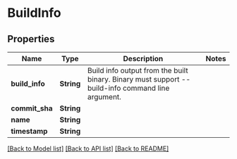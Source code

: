 # BuildInfo

## Properties

Name | Type | Description | Notes
------------ | ------------- | ------------- | -------------
**build_info** | **String** | Build info output from the built binary.  Binary must support --build-info command line argument. | 
**commit_sha** | **String** |  | 
**name** | **String** |  | 
**timestamp** | **String** |  | 

[[Back to Model list]](../README.md#documentation-for-models) [[Back to API list]](../README.md#documentation-for-api-endpoints) [[Back to README]](../README.md)


